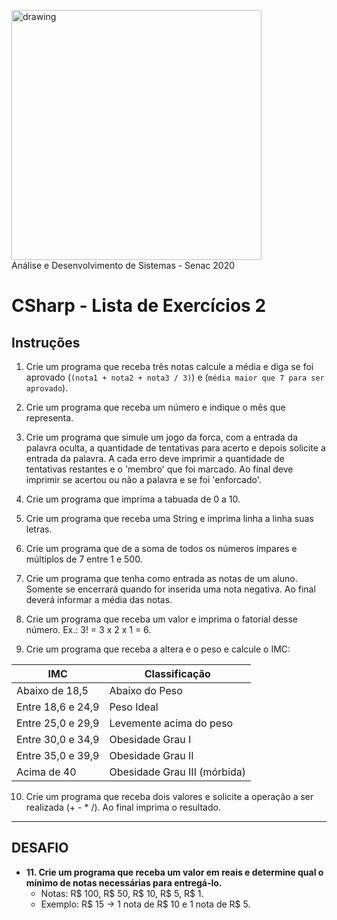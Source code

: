 <img src="https://www.ead.senac.br/arquivo/api/download/publico/1134" alt="drawing" width="400"/><br>
Análise e Desenvolvimento de Sistemas - Senac 2020
# CSharp - Lista de Exercícios 2

## Instruções

1. Crie um programa que receba três notas calcule a média e diga se foi aprovado (`(nota1 + nota2 + nota3 / 3)`) e (`média maior que 7 para ser aprovado`).

2. Crie um programa que receba um número e indique o mês que representa.

3. Crie um programa que simule um jogo da forca, com a entrada da palavra oculta, a quantidade de tentativas para acerto e depois solicite a entrada da palavra. A cada erro deve imprimir a quantidade de tentativas restantes e o 'membro' que foi marcado. Ao final deve imprimir se acertou ou não a palavra e se foi 'enforcado'.

4. Crie um programa que imprima a tabuada de 0 a 10.

5. Crie um programa que receba uma String e imprima linha a linha suas letras.


6. Crie um programa que de a soma de todos os números ímpares e múltiplos de 7 entre 1 e 500.

7. Crie um programa que tenha como entrada as notas de um aluno. Somente se encerrará quando for inserida uma nota negativa. Ao final deverá informar a média das notas.

8. Crie um programa que receba um valor e imprima o fatorial desse número. Ex.: 3! = 3 x 2 x 1 = 6.

9.  Crie um programa que receba a altera e o peso e calcule o IMC:

IMC | Classificação
--- | ------
Abaixo de 18,5 | Abaixo do Peso
Entre 18,6 e 24,9 | Peso Ideal
Entre 25,0 e 29,9 | Levemente acima do peso
Entre 30,0 e 34,9 | Obesidade Grau I
Entre 35,0 e 39,9 | Obesidade Grau II
Acima de 40 | Obesidade Grau III (mórbida)

10. Crie um programa que receba dois valores e solicite a operação a ser realizada (+ - * /). Ao final imprima o resultado.
---
## DESAFIO

* **11. Crie um programa que receba um valor em reais e determine qual o mínimo de notas necessárias para entregá-lo.** 
  - Notas: R$ 100, R$ 50, R$ 10, R$ 5, R$ 1.
  - Exemplo: R$ 15 -> 1 nota de R$ 10 e 1 nota de R$ 5.
